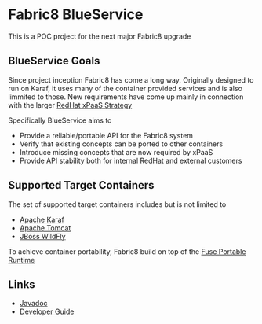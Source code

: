 Fabric8 BlueService
===================

This is a POC project for the next major Fabric8 upgrade  

BlueService Goals
-----------------

Since project inception Fabric8 has come a long way. Originally designed to run on Karaf, it uses many of the container
provided services and is also limmited to those. New requirements have come up mainly in connection with the larger 
[RedHat xPaaS Strategy](http://www.redhat.com/about/news/archive/2013/9/welcome-to-the-world-of-xpaas)  

Specifically BlueService aims to 

* Provide a reliable/portable API for the Fabric8 system
* Verify that existing concepts can be ported to other containers
* Introduce missing concepts that are now required by xPaaS
* Provide API stability both for internal RedHat and external customers 

Supported Target Containers
---------------------------

The set of supported target containers includes but is not limited to 

* [Apache Karaf](http://karaf.apache.org/)
* [Apache Tomcat](http://tomcat.apache.org/)
* [JBoss WildFly](http://www.wildfly.org/)

To achieve container portability, Fabric8 build on top of the [Fuse Portable Runtime](https://github.com/tdiesler/gravia/wiki)

Links
-----

* [Javadoc](http://174.129.32.31:8080/job/tdi-fabric8-poc/javadoc)
* [Developer Guide](../../wiki/Developer-Guide)
